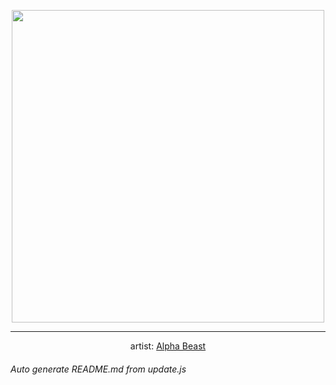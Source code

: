 
<p align="center">
  <img width="500" src="https://nekos.best/api/v2/neko/0735.png">
  <hr/>
  <center>
    artist: <a href="https://www.pixiv.net/en/artworks/96985491">Alpha Beast</a>
  </center>
</p>


###### Auto generate README.md from update.js

